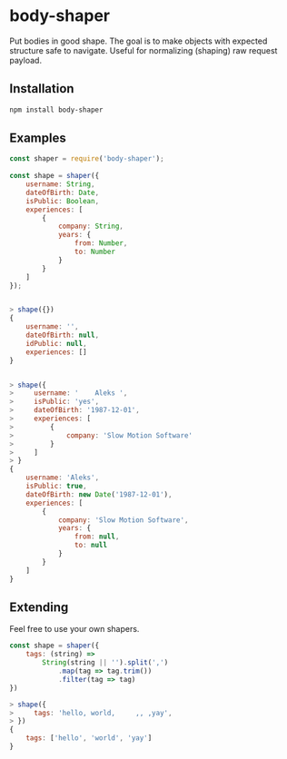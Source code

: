 # body-shaper

Put bodies in good shape. The goal is to make objects with expected structure 
safe to navigate. Useful for normalizing (shaping) raw request payload.

## Installation

```sh
npm install body-shaper
```

## Examples

```js
const shaper = require('body-shaper');
    
const shape = shaper({
    username: String,
    dateOfBirth: Date,
    isPublic: Boolean,
    experiences: [
        {
            company: String,
            years: {
                from: Number,
                to: Number
            }
        }
    ]
});


> shape({})
{
    username: '',
    dateOfBirth: null,
    idPublic: null,
    experiences: []
}


> shape({
>     username: '    Aleks ',
>     isPublic: 'yes',
>     dateOfBirth: '1987-12-01',
>     experiences: [
>         {
>             company: 'Slow Motion Software'
>         }
>     ]
> }
{
    username: 'Aleks',
    isPublic: true,
    dateOfBirth: new Date('1987-12-01'),
    experiences: [
        {
            company: 'Slow Motion Software',
            years: {
                from: null,
                to: null
            }
        }
    ]
}
```

## Extending

Feel free to use your own shapers.

```js
const shape = shaper({
    tags: (string) => 
        String(string || '').split(',')
            .map(tag => tag.trim())
            .filter(tag => tag)
})

> shape({
>     tags: 'hello, world,     ,, ,yay',
> })
{
    tags: ['hello', 'world', 'yay']
}
```